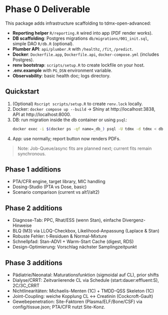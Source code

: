 # Phase 0 Deliverable

This package adds infrastructure scaffolding to tdmx-open-advanced:

- **Reporting helper** `R/reporting.R` wired into app (PDF render works).
- **DB scaffolding**: Postgres migrations `db/migrations/001_init.sql`, simple DAO `R/db.R` (optional).
- **Plumber API**: `api/plumber.R` with `/healthz`, `/fit`, `/predict`.
- **Docker**: `Dockerfile.app`, `Dockerfile.api`, `docker-compose.yml` (includes Postgres).
- **renv bootstrap**: `scripts/setup.R` to create lockfile on your host.
- **.env.example** with `PG_DSN` environment variable.
- **Observability**: basic health doc; logs directory.

## Quickstart
1. (Optional) `Rscript scripts/setup.R` to create `renv.lock` locally.
2. Docker: `docker compose up --build` → Shiny at http://localhost:3838, API at http://localhost:8000.
3. DB: run migration inside the db container or using `psql`:
   ```bash
   docker exec -i $(docker ps -qf name=_db_) psql -U tdmx -d tdmx < db/migrations/001_init.sql
   ```
4. App: use normally; report button now renders PDFs.

> Note: Job-Queue/async fits are planned next; current fits remain synchronous.


## Phase 1 additions
- PTA/CFR engine, target library, MIC handling
- Dosing-Studio (PTA vs Dose, basic)
- Scenario comparison (current vs alt1/alt2)


## Phase 2 additions
- Diagnose-Tab: PPC, Rhat/ESS (wenn Stan), einfache Divergenz-Hinweise
- BLQ (M3) via LLOQ-Checkbox, Likelihood-Anpassung (Laplace & Stan)
- Robuste Fehler: t-Residuen & Normal-Mixture
- Schnellpfad: Stan-ADVI + Warm-Start Cache (digest, RDS)
- Design-Optimierung: Vorschlag nächster Samplingzeitpunkt


## Phase 3 additions
- Pädiatrie/Neonatal: Maturationsfunktion (sigmoidal auf CL), prior shifts
- Dialyse/CRRT: Zeitvariierende CL via Schedule (start:dauer:effluent:S), 2C/3C_CRRT
- Nichtlinearitäten: Michaelis-Menten (1C) + TMDD-QSS Skeleton (1C)
- Joint-Coupling: weiche Kopplung CL ↔ Creatinin (Cockcroft-Gault)
- Gewebepenetration: Site-Faktoren (Plasma/ELF/Bone/CSF) via config/tissue.json; PTA/CFR nutzt Site-Konz.
